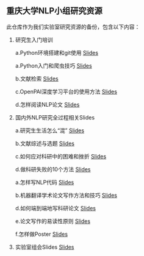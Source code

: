 ## 重庆大学NLP小组研究资源

此仓库作为我们实验室研究资源的备份，包含以下内容：

1. 研究生入门培训

    a.Python环境搭建和git使用 [Slides](https://github.com/cqunlp/research_resources/blob/master/training_files/2019_1_Python%E7%8E%AF%E5%A2%83%E6%90%AD%E5%BB%BA%E4%B8%8EGit%E4%BD%BF%E7%94%A8.pdf)

    a.Python入门和爬虫技巧 [Slides](https://github.com/cqunlp/research_resources/blob/master/training_files/2018_0_python%26spider_training.pdf)

    b.文献检索 [Slides](https://github.com/cqunlp/research_resources/blob/master/training_files/2019_0_Literature_Research.pdf)

    c.OpenPAI深度学习平台的使用方法 [Slides](https://github.com/cqunlp/research_resources/blob/master/training_files/2019_2_OpenPAI_training.pdf)

    d.怎样阅读NLP论文 [Slides](https://github.com/cqunlp/research_resources/blob/master/training_files/2019_3_How_to_read_nlp_papers.pdf)

2. 国内外NLP研究全过程相关Slides

    a.研究生生活怎么“混” [Slides](https://github.com/cqunlp/research_resources/blob/master/research_sources/20200314_%E7%A0%94%E7%A9%B6%E7%94%9F%E7%94%9F%E6%B4%BB%E6%80%8E%E4%B9%88%E6%B7%B7.pdf)

    b.文献综述与选题 [Slides](https://github.com/cqunlp/research_resources/blob/master/research_sources/%E6%96%87%E7%8C%AE%E7%BB%BC%E8%BF%B0%E4%B8%8E%E7%A0%94%E7%A9%B6%E9%80%89%E9%A2%98.pdf)

    c.如何应对科研中的困难和挫折 [Slides](https://github.com/cqunlp/research_resources/blob/master/research_sources/%E5%A6%82%E4%BD%95%E5%BA%94%E5%AF%B9%E7%A7%91%E7%A0%94%E4%B8%AD%E7%9A%84%E5%9B%B0%E9%9A%BE%E5%92%8C%E6%8C%AB%E6%8A%98.pdf)

    d.做科研失败的10个方法 [Slides](https://github.com/cqunlp/research_resources/blob/master/research_sources/%E5%81%9A%E5%A4%B1%E8%B4%A5%E7%A7%91%E7%A0%94%E7%9A%8410%E4%B8%AA%E6%96%B9%E6%B3%95.pdf)

    a.怎样写NLP代码 [Slides](https://github.com/cqunlp/research_resources/blob/master/research_sources/Writing%20Code%20for%20NLP%20Research.pdf)

    b.机器翻译学术论文写作方法和技巧 [Slides](https://github.com/cqunlp/research_resources/blob/master/research_sources/%E6%9C%BA%E5%99%A8%E7%BF%BB%E8%AF%91%E5%AD%A6%E6%9C%AF%E8%AE%BA%E2%BD%82%E6%96%87%E5%86%99%E4%BD%9C%E2%BD%85%E6%96%B9%E6%B3%95%E5%92%8C%E6%8A%80%E5%B7%A7.pdf)

    d.如何端到端地写科研论文 [Slides](https://github.com/cqunlp/research_resources/blob/master/research_sources/%E5%A6%82%E4%BD%95%E5%81%9A%E4%B8%80%E4%B8%AA%E7%B2%BE%E5%BD%A9%E7%9A%84%E5%AD%A6%E6%9C%AF%E6%8A%A5%E5%91%8A.pdf)

    e.论文写作的易读性原则 [Slides](https://github.com/cqunlp/research_resources/blob/master/research_sources/%E8%AE%BA%E6%96%87%E5%86%99%E4%BD%9C%E7%9A%84%E6%98%93%E8%AF%BB%E6%80%A7%E5%8E%9F%E5%88%99.pdf)

    f.怎样做Poster [Slides](https://github.com/cqunlp/research_resources/blob/master/research_sources/makeup_ijcnlp_2017.pdf)

3. 实验室组会Slides [Slides](https://github.com/cqunlp/research_resources/tree/master/group_meeting)